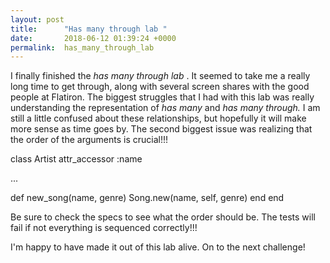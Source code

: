```yaml
---
layout: post
title:      "Has many through lab "
date:       2018-06-12 01:39:24 +0000
permalink:  has_many_through_lab
---
```





I finally finished the *has many through lab* .  It seemed to take me a really long time to get through, along with several screen shares with the good people at Flatiron.  The biggest struggles that I had with this lab was really understanding the representation of *has many* and *has many through.*  I am still a little confused about these relationships, but hopefully it will make more sense as time goes by.  The second biggest issue was realizing that the order of the arguments is crucial!!!  



class Artist
  attr_accessor :name

 ...
 
  def new_song(name, genre)
    Song.new(name, self, genre)
  end
end

Be sure to check the specs to see what the order should be.  The tests will fail if not everything is sequenced correctly!!!  

I'm happy to have made it out of this lab alive.  On to the next challenge!


